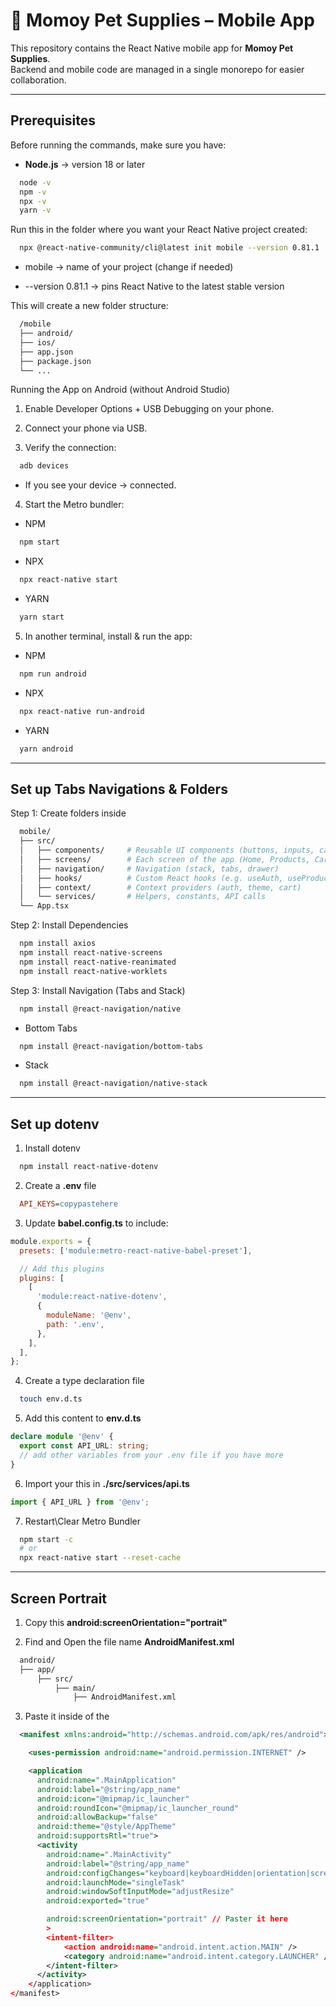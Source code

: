 # 🐾 Momoy Pet Supplies – Mobile App

This repository contains the React Native mobile app for **Momoy Pet Supplies**.  
Backend and mobile code are managed in a single monorepo for easier collaboration.

---

## Prerequisites

Before running the commands, make sure you have:

- **Node.js** → version 18 or later

```bash
  node -v
  npm -v
  npx -v
  yarn -v
```

Run this in the folder where you want your React Native project created:

```bash
  npx @react-native-community/cli@latest init mobile --version 0.81.1
```

- mobile → name of your project (change if needed)

- --version 0.81.1 → pins React Native to the latest stable version

This will create a new folder structure:

```bash
  /mobile
  ├── android/
  ├── ios/
  ├── app.json
  ├── package.json
  └── ...
```

Running the App on Android (without Android Studio)

1. Enable Developer Options + USB Debugging on your phone.

2. Connect your phone via USB.

3. Verify the connection:

```bash
  adb devices
```

- If you see your device → connected.

4. Start the Metro bundler:

- NPM

```bash
  npm start
```

- NPX

```bash
  npx react-native start
```

- YARN

```bash
  yarn start
```

5. In another terminal, install & run the app:

- NPM

```bash
  npm run android
```

- NPX

```bash
  npx react-native run-android
```

- YARN

```bash
  yarn android
```

---

## Set up Tabs Navigations & Folders

Step 1: Create folders inside

```bash
  mobile/
  ├── src/
  │   ├── components/     # Reusable UI components (buttons, inputs, cards, etc.)
  │   ├── screens/        # Each screen of the app (Home, Products, Cart, etc.)
  │   ├── navigation/     # Navigation (stack, tabs, drawer)
  │   ├── hooks/          # Custom React hooks (e.g. useAuth, useProducts)
  │   ├── context/        # Context providers (auth, theme, cart)
  │   └── services/       # Helpers, constants, API calls
  └── App.tsx
```

Step 2: Install Dependencies

```bash
  npm install axios
  npm install react-native-screens
  npm install react-native-reanimated
  npm install react-native-worklets
```

Step 3: Install Navigation (Tabs and Stack)

```bash
  npm install @react-navigation/native
```

- Bottom Tabs

```bash
  npm install @react-navigation/bottom-tabs
```

- Stack

```bash
  npm install @react-navigation/native-stack
```

---

## Set up dotenv

1. Install dotenv

```bash
  npm install react-native-dotenv
```

2. Create a **.env** file

```ini
  API_KEYS=copypastehere
```

3. Update **babel.config.ts** to include:

```js
module.exports = {
  presets: ['module:metro-react-native-babel-preset'],

  // Add this plugins
  plugins: [
    [
      'module:react-native-dotenv',
      {
        moduleName: '@env',
        path: '.env',
      },
    ],
  ],
};
```

4. Create a type declaration file

```bash
  touch env.d.ts
```

5. Add this content to **env.d.ts**

```ts
declare module '@env' {
  export const API_URL: string;
  // add other variables from your .env file if you have more
}
```

6. Import your this in **./src/services/api.ts**

```ts
import { API_URL } from '@env';
```

7. Restart\Clear Metro Bundler

```bash
  npm start -c
  # or
  npx react-native start --reset-cache
```

---

## Screen Portrait

1. Copy this **android:screenOrientation="portrait"**

2. Find and Open the file name **AndroidManifest.xml**

```bash
  android/
  ├── app/
      ├── src/
          ├── main/
              ├── AndroidManifest.xml
```

3. Paste it inside of the <Activity android:screenOrientation="portrait">

```xml
  <manifest xmlns:android="http://schemas.android.com/apk/res/android">

    <uses-permission android:name="android.permission.INTERNET" />

    <application
      android:name=".MainApplication"
      android:label="@string/app_name"
      android:icon="@mipmap/ic_launcher"
      android:roundIcon="@mipmap/ic_launcher_round"
      android:allowBackup="false"
      android:theme="@style/AppTheme"
      android:supportsRtl="true">
      <activity
        android:name=".MainActivity"
        android:label="@string/app_name"
        android:configChanges="keyboard|keyboardHidden|orientation|screenLayout|screenSize|smallestScreenSize|uiMode"
        android:launchMode="singleTask"
        android:windowSoftInputMode="adjustResize"
        android:exported="true"

        android:screenOrientation="portrait" // Paster it here
        >
        <intent-filter>
            <action android:name="android.intent.action.MAIN" />
            <category android:name="android.intent.category.LAUNCHER" />
        </intent-filter>
      </activity>
    </application>
</manifest>
```
